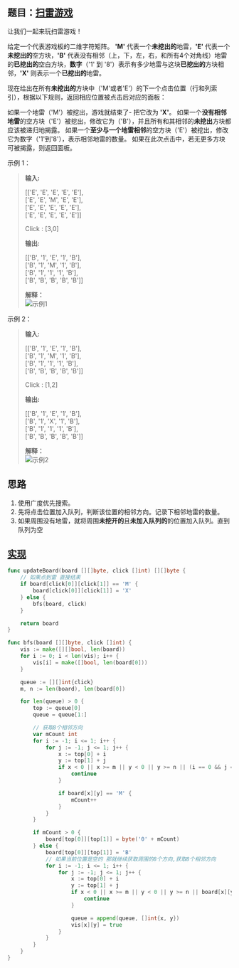 ## 题目：[扫雷游戏](https://leetcode-cn.com/problems/minesweeper/)

让我们一起来玩扫雷游戏！

给定一个代表游戏板的二维字符矩阵。 **'M'** 代表一个**未挖出的**地雷，**'E'** 代表一个**未挖出的**空方块，**'B'** 代表没有相邻（上，下，左，右，和所有4个对角线）地雷的**已挖出的**空白方块，**数字**（'1' 到 '8'）表示有多少地雷与这块**已挖出的**方块相邻，**'X'** 则表示一个**已挖出的**地雷。

现在给出在所有**未挖出的**方块中（'M'或者'E'）的下一个点击位置（行和列索引），根据以下规则，返回相应位置被点击后对应的面板：

如果一个地雷（'M'）被挖出，游戏就结束了- 把它改为 **'X'**。
如果一个**没有相邻地雷**的空方块（'E'）被挖出，修改它为（'B'），并且所有和其相邻的**未挖出**方块都应该被递归地揭露。
如果一个**至少与一个地雷相邻**的空方块（'E'）被挖出，修改它为数字（'1'到'8'），表示相邻地雷的数量。
如果在此次点击中，若无更多方块可被揭露，则返回面板。

示例 1：
>**输入:**   
>  
>[['E', 'E', 'E', 'E', 'E'],  
> ['E', 'E', 'M', 'E', 'E'],  
> ['E', 'E', 'E', 'E', 'E'],  
> ['E', 'E', 'E', 'E', 'E']]  
>  
>Click : [3,0]  
>  
>**输出:**   
>  
>[['B', '1', 'E', '1', 'B'],  
> ['B', '1', 'M', '1', 'B'],  
> ['B', '1', '1', '1', 'B'],  
> ['B', 'B', 'B', 'B', 'B']]
>  
> **解释：**  
![示例1](https://assets.leetcode-cn.com/aliyun-lc-upload/uploads/2018/10/12/minesweeper_example_1.png)

示例 2：
>**输入:**   
>  
>[['B', '1', 'E', '1', 'B'],  
> ['B', '1', 'M', '1', 'B'],  
> ['B', '1', '1', '1', 'B'],  
> ['B', 'B', 'B', 'B', 'B']]  
>  
>Click : [1,2]  
>  
>**输出:**   
>  
>[['B', '1', 'E', '1', 'B'],  
> ['B', '1', 'X', '1', 'B'],  
> ['B', '1', '1', '1', 'B'],  
> ['B', 'B', 'B', 'B', 'B']]
>  
> **解释：**  
![示例2](https://assets.leetcode-cn.com/aliyun-lc-upload/uploads/2018/10/12/minesweeper_example_2.png)

## 思路
1. 使用广度优先搜索。
2. 先将点击位置加入队列，判断该位置的相邻方向。记录下相邻地雷的数量。
3. 如果周围没有地雷，就将周围**未挖开的**且**未加入队列的**的位置加入队列。直到队列为空

## [实现](https://github.com/mzmuer/leetcode/blob/master/question529/answer_test.go)
```go
func updateBoard(board [][]byte, click []int) [][]byte {
	// 如果点到雷 直接结束
	if board[click[0]][click[1]] == 'M' {
		board[click[0]][click[1]] = 'X'
	} else {
		bfs(board, click)
	}

	return board
}

func bfs(board [][]byte, click []int) {
	vis := make([][]bool, len(board))
	for i := 0; i < len(vis); i++ {
		vis[i] = make([]bool, len(board[0]))
	}

	queue := [][]int{click}
	m, n := len(board), len(board[0])

	for len(queue) > 0 {
		top := queue[0]
		queue = queue[1:]

		// 获取8个相邻方向
		var mCount int
		for i := -1; i <= 1; i++ {
			for j := -1; j <= 1; j++ {
				x := top[0] + i
				y := top[1] + j
				if x < 0 || x >= m || y < 0 || y >= n || (i == 0 && j == 0) {
					continue
				}

				if board[x][y] == 'M' {
					mCount++
				}
			}
		}

		if mCount > 0 {
			board[top[0]][top[1]] = byte('0' + mCount)
		} else {
			board[top[0]][top[1]] = 'B'
			// 如果当前位置是空的 那就继续获取周围的8个方向,获取8个相邻方向
			for i := -1; i <= 1; i++ {
				for j := -1; j <= 1; j++ {
					x := top[0] + i
					y := top[1] + j
					if x < 0 || x >= m || y < 0 || y >= n || board[x][y] != 'E' || (i == 0 && j == 0) || vis[x][y] {
						continue
					}

					queue = append(queue, []int{x, y})
					vis[x][y] = true
				}
			}
		}
	}
}
```